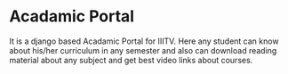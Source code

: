 # Acadamic Portal
It is a django based Acadamic Portal for IIITV. Here any student can know about his/her curriculum in any semester and also can download reading material about any subject and get best video links about courses.

